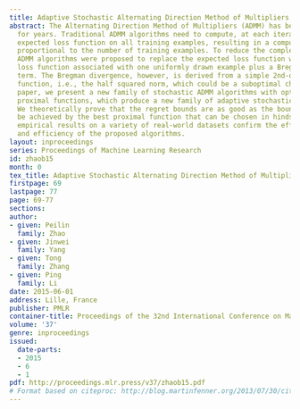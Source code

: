 ```yaml
---
title: Adaptive Stochastic Alternating Direction Method of Multipliers
abstract: The Alternating Direction Method of Multipliers (ADMM) has been studied
  for years. Traditional ADMM algorithms need to compute, at each iteration, an (empirical)
  expected loss function on all training examples, resulting in a computational complexity
  proportional to the number of training examples. To reduce the complexity, stochastic
  ADMM algorithms were proposed to replace the expected loss function with a random
  loss function associated with one uniformly drawn example plus a Bregman divergence
  term. The Bregman divergence, however, is derived from a simple 2nd-order proximal
  function, i.e., the half squared norm, which could be a suboptimal choice. In this
  paper, we present a new family of stochastic ADMM algorithms with optimal 2nd-order
  proximal functions, which produce a new family of adaptive stochastic ADMM methods.
  We theoretically prove that the regret bounds are as good as the bounds which could
  be achieved by the best proximal function that can be chosen in hindsight. Encouraging
  empirical results on a variety of real-world datasets confirm the effectiveness
  and efficiency of the proposed algorithms.
layout: inproceedings
series: Proceedings of Machine Learning Research
id: zhaob15
month: 0
tex_title: Adaptive Stochastic Alternating Direction Method of Multipliers
firstpage: 69
lastpage: 77
page: 69-77
sections: 
author:
- given: Peilin
  family: Zhao
- given: Jinwei
  family: Yang
- given: Tong
  family: Zhang
- given: Ping
  family: Li
date: 2015-06-01
address: Lille, France
publisher: PMLR
container-title: Proceedings of the 32nd International Conference on Machine Learning
volume: '37'
genre: inproceedings
issued:
  date-parts:
  - 2015
  - 6
  - 1
pdf: http://proceedings.mlr.press/v37/zhaob15.pdf
# Format based on citeproc: http://blog.martinfenner.org/2013/07/30/citeproc-yaml-for-bibliographies/
---
```

